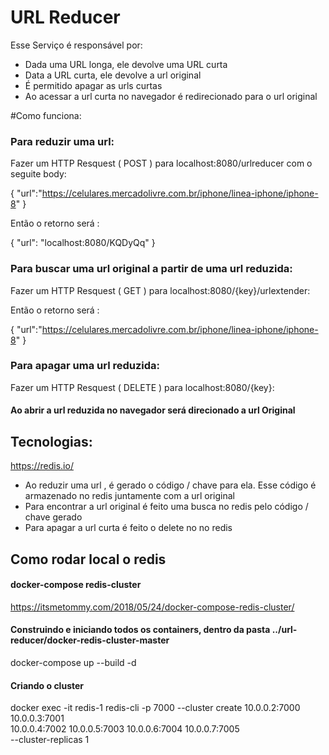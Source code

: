 # URL Reducer
Esse Serviço é responsável por: 
* Dada uma URL longa, ele devolve uma URL curta
* Data a URL curta, ele devolve a url original
* É permitido apagar as urls curtas 
* Ao acessar a url curta no navegador é redirecionado para o url original

#Como funciona:

### Para reduzir uma url:
Fazer um HTTP Resquest ( POST ) para  localhost:8080/urlreducer com o seguite body:

{
	"url":"https://celulares.mercadolivre.com.br/iphone/linea-iphone/iphone-8"
}

Então o retorno será : 

{
    "url": "localhost:8080/KQDyQq"
}

### Para buscar uma url original a partir de uma url reduzida:
Fazer um HTTP Resquest ( GET ) para  localhost:8080/{key}/urlextender:

Então o retorno será : 

{
    "url":"https://celulares.mercadolivre.com.br/iphone/linea-iphone/iphone-8"
}

### Para apagar uma url reduzida:
Fazer um HTTP Resquest ( DELETE ) para  localhost:8080/{key}:

#### Ao abrir a url reduzida no navegador será direcionado a url Original 

## Tecnologias:
https://redis.io/

* Ao reduzir uma url , é gerado o código / chave para ela. Esse código é armazenado no redis juntamente com a url original 
* Para encontrar a url original é feito uma busca no redis pelo código / chave gerado 
* Para apagar a url curta é feito o delete no no redis 

## Como rodar local o redis

#### docker-compose redis-cluster
https://itsmetommy.com/2018/05/24/docker-compose-redis-cluster/

#### Construindo e iniciando todos os containers, dentro da pasta ../url-reducer/docker-redis-cluster-master
docker-compose up --build -d

#### Criando o cluster 
docker exec -it redis-1 redis-cli -p 7000 --cluster create 10.0.0.2:7000 10.0.0.3:7001 \
10.0.0.4:7002 10.0.0.5:7003 10.0.0.6:7004 10.0.0.7:7005 \
--cluster-replicas 1